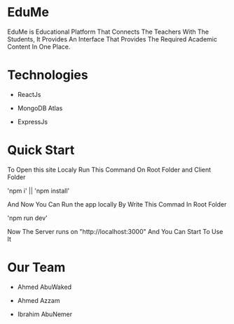 # EduMe
EduMe is Educational Platform That Connects The Teachers With The Students,
It Provides An Interface That Provides The Required Academic Content In One Place.

# Technologies
- ReactJs

- MongoDB Atlas

- ExpressJs

# Quick Start
To Open this site Localy Run This Command On Root Folder  and Client Folder

'npm i' || 'npm install'

And Now You Can Run the app locally By Write This Commad In Root Folder

'npm run dev'

 Now The Server runs on "http://localhost:3000" And You Can Start To Use It
 
 
 # Our Team
 
 - Ahmed AbuWaked
 
 - Ahmed Azzam
 
 - Ibrahim AbuNemer
